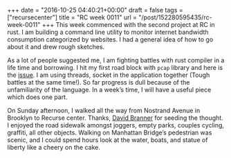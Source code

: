 
+++
date = "2016-10-25 04:40:21+00:00"
draft = false
tags = ["recursecenter"]
title = "RC week 0011"
url = "/post/152280595435/rc-week-0011"
+++
This week commenced with the second project at RC in rust. I am building a command line utility to monitor internet bandwidth consumption categorized by websites. I had a general idea of how to go about it and drew rough sketches.

As a lot of people suggested me, I am fighting battles with rust compiler in a life time and borrowing. I hit my first road block with `` pcap `` library and here is the <a href="https://github.com/ebfull/pcap/issues/58" target="_blank">issue</a>. I am using threads, socket in the application together (Tough battles at the same time!). So far progress is dull because of the unfamiliarity of the language. In a week’s time, I will have a useful piece which does one part.

On Sunday afternoon, I walked all the way from Nostrand Avenue in Brooklyn to Recurse center. Thanks, <a href="http://dpb.bitbucket.org/" target="_blank">David Branner</a> for seeding the thought. I enjoyed the road sidewalk amongst joggers, empty parks, couples cycling, graffiti, all other objects. Walking on Manhattan Bridge’s pedestrian was scenic, and I could spend hours look at the water, boats, and statue of liberty like a cheery on the cake.
